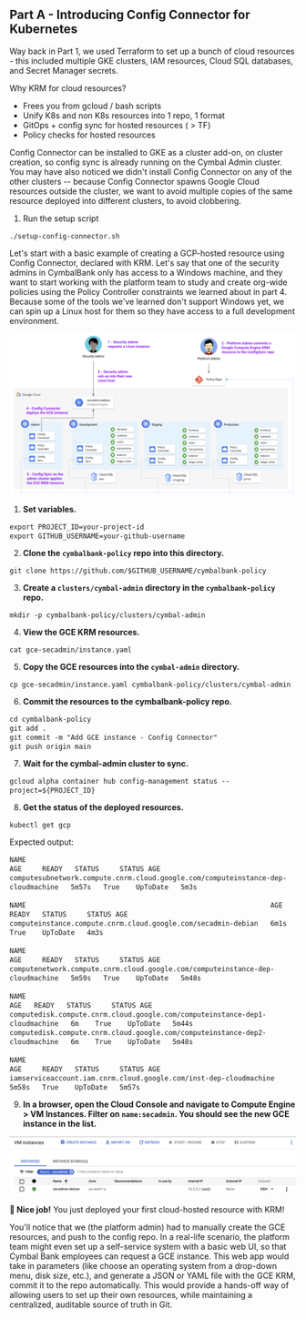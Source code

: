 
## Part A - Introducing Config Connector for Kubernetes

Way back in Part 1, we used Terraform to set up a bunch of cloud resources - this included multiple GKE clusters, IAM resources, Cloud SQL databases, and Secret Manager secrets. 

Why KRM for cloud resources? 
- Frees you from gcloud / bash scripts 
- Unify K8s and non K8s resources into 1 repo, 1 format 
- GitOps + config sync for hosted resources ( > TF)
- Policy checks for hosted resources 


Config Connector can be installed to GKE as a cluster add-on, on cluster creation, so config sync is already running on the Cymbal Admin cluster. You may have also noticed we didn't install Config Connector on any of the other clusters -- because Config Connector spawns Google Cloud resources outside the cluster, we want to avoid multiple copies of the same resource deployed into different clusters, to avoid clobbering. 

1. Run the setup script 

```
./setup-config-connector.sh 
```

Let's start with a basic example of creating a GCP-hosted resource using Config Connector, declared with KRM. Let's say that one of the security admins in CymbalBank only has access to a Windows machine, and they want to start working with the platform team to study and create org-wide policies using the Policy Controller constraints we learned about in part 4. Because some of the tools we've learned don't support Windows yet, we can spin up a Linux host for them so they have access to a full development environment. 

![screenshot](screenshots/secadmin-gce.png)

1. **Set variables.** 

```
export PROJECT_ID=your-project-id
export GITHUB_USERNAME=your-github-username 
```

2. **Clone the `cymbalbank-policy` repo into this directory.** 

```
git clone https://github.com/$GITHUB_USERNAME/cymbalbank-policy 
```

3. **Create a `clusters/cymbal-admin` directory in the `cymbalbank-policy` repo.** 

```
mkdir -p cymbalbank-policy/clusters/cymbal-admin 
```

4. **View the GCE KRM resources.** 

```
cat gce-secadmin/instance.yaml 
```

5. **Copy the GCE resources into the `cymbal-admin` directory.** 


```
cp gce-secadmin/instance.yaml cymbalbank-policy/clusters/cymbal-admin 
```

6. **Commit the resources to the cymbalbank-policy repo.** 

```
cd cymbalbank-policy
git add .
git commit -m "Add GCE instance - Config Connector" 
git push origin main 
```

7. **Wait for the cymbal-admin cluster to sync.** 

```
gcloud alpha container hub config-management status --project=${PROJECT_ID}
```

8. **Get the status of the deployed resources.** 

```
kubectl get gcp 
```

Expected output: 

```
NAME                                                                               AGE     READY   STATUS     STATUS AGE
computesubnetwork.compute.cnrm.cloud.google.com/computeinstance-dep-cloudmachine   5m57s   True    UpToDate   5m3s

NAME                                                            AGE    READY   STATUS     STATUS AGE
computeinstance.compute.cnrm.cloud.google.com/secadmin-debian   6m1s   True    UpToDate   4m3s

NAME                                                                            AGE     READY   STATUS     STATUS AGE
computenetwork.compute.cnrm.cloud.google.com/computeinstance-dep-cloudmachine   5m59s   True    UpToDate   5m48s

NAME                                                                          AGE   READY   STATUS     STATUS AGE
computedisk.compute.cnrm.cloud.google.com/computeinstance-dep1-cloudmachine   6m    True    UpToDate   5m44s
computedisk.compute.cnrm.cloud.google.com/computeinstance-dep2-cloudmachine   6m    True    UpToDate   5m48s

NAME                                                                AGE     READY   STATUS     STATUS AGE
iamserviceaccount.iam.cnrm.cloud.google.com/inst-dep-cloudmachine   5m58s   True    UpToDate   5m57s
```

9. **In a browser, open the Cloud Console and navigate to Compute Engine > VM Instances. Filter on `name:secadmin`. You should see the new GCE instance in the list.** 

![screenshots](screenshots/secadmin-gce-console.png)

**🌈 Nice job!** You just deployed your first cloud-hosted resource with KRM! 

You'll notice that we (the platform admin) had to manually create the GCE resources, and push to the config repo. In a real-life scenario, the platform team might even set up a self-service system with a basic web UI, so that Cymbal Bank employees can request a GCE instance. This web app would take in parameters (like choose an operating system from a drop-down menu, disk size, etc.), and generate a JSON or YAML file with the GCE KRM, commit it to the repo automatically. This would provide a hands-off way of allowing users to set up their own resources, while maintaining a centralized, auditable source of truth in Git. 
